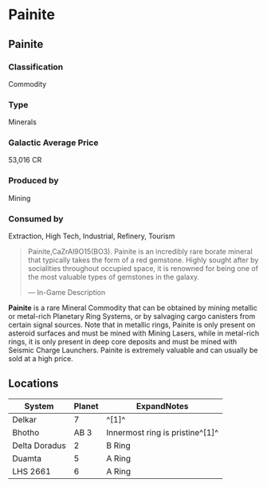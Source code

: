 # Painite
## Painite

		

### Classification

Commodity

### Type

Minerals

### Galactic Average Price

53,016 CR

### Produced by

Mining

### Consumed by

Extraction, High Tech, Industrial, Refinery, Tourism

> 
> 
> Painite,CaZrAl9O15(BO3). Painite is an incredibly rare borate mineral that typically takes the form of a red gemstone. Highly sought after by socialities throughout occupied space, it is renowned for being one of the most valuable types of gemstones in the galaxy.
> 
> 
> — In-Game Description
> 

**Painite** is a rare Mineral Commodity that can be obtained by mining metallic or metal-rich Planetary Ring Systems, or by salvaging cargo canisters from certain signal sources. Note that in metallic rings, Painite is only present on asteroid surfaces and must be mined with Mining Lasers, while in metal-rich rings, it is only present in deep core deposits and must be mined with Seismic Charge Launchers. Painite is extremely valuable and can usually be sold at a high price.

## Locations

| System | Planet | ExpandNotes |
| --- | --- | --- |
| Delkar | 7 | ^[1]^ |
| Bhotho | AB 3 | Innermost ring is pristine^[1]^ |
| Delta Doradus | 2 | B Ring |
| Duamta | 5 | A Ring |
| LHS 2661 | 6 | A Ring |